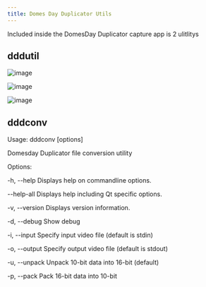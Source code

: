 ```yaml
---
title: Domes Day Duplicator Utils
---
```


Included inside the DomesDay Duplicator capture app is 2 ulitlitys

## dddutil

![image](https://user-images.githubusercontent.com/56382624/194650031-3711de89-6727-4070-af02-e31f99ddc5bc.png)

![image](https://user-images.githubusercontent.com/56382624/194652657-5fc5c839-aaed-4b17-9a7c-fcbe78448806.png)

![image](https://user-images.githubusercontent.com/56382624/194650406-cdf32b46-3372-43f4-af91-6c2ec599bbfe.png)

## dddconv

Usage: dddconv [options]

Domesday Duplicator file conversion utility

Options:

  -h, --help           Displays help on commandline options.

  --help-all           Displays help including Qt specific options.

  -v, --version        Displays version information.

  -d, --debug          Show debug

  -i, --input <file>   Specify input video file (default is stdin)

  -o, --output <file>  Specify output video file (default is stdout)

  -u, --unpack         Unpack 10-bit data into 16-bit (default)

  -p, --pack           Pack 16-bit data into 10-bit
